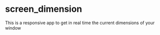 # screen_dimension
This is a responsive app to get in real time the current dimensions of your window
